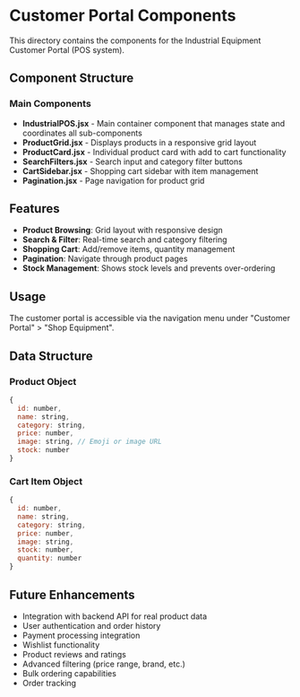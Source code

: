 # Customer Portal Components

This directory contains the components for the Industrial Equipment Customer Portal (POS system).

## Component Structure

### Main Components

- **IndustrialPOS.jsx** - Main container component that manages state and coordinates all sub-components
- **ProductGrid.jsx** - Displays products in a responsive grid layout
- **ProductCard.jsx** - Individual product card with add to cart functionality
- **SearchFilters.jsx** - Search input and category filter buttons
- **CartSidebar.jsx** - Shopping cart sidebar with item management
- **Pagination.jsx** - Page navigation for product grid

## Features

- **Product Browsing**: Grid layout with responsive design
- **Search & Filter**: Real-time search and category filtering
- **Shopping Cart**: Add/remove items, quantity management
- **Pagination**: Navigate through product pages
- **Stock Management**: Shows stock levels and prevents over-ordering

## Usage

The customer portal is accessible via the navigation menu under "Customer Portal" > "Shop Equipment".

## Data Structure

### Product Object
```javascript
{
  id: number,
  name: string,
  category: string,
  price: number,
  image: string, // Emoji or image URL
  stock: number
}
```

### Cart Item Object
```javascript
{
  id: number,
  name: string,
  category: string,
  price: number,
  image: string,
  stock: number,
  quantity: number
}
```

## Future Enhancements

- Integration with backend API for real product data
- User authentication and order history
- Payment processing integration
- Wishlist functionality
- Product reviews and ratings
- Advanced filtering (price range, brand, etc.)
- Bulk ordering capabilities
- Order tracking 
